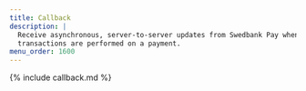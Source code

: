 ```yaml
---
title: Callback
description: |
  Receive asynchronous, server-to-server updates from Swedbank Pay when
  transactions are performed on a payment.
menu_order: 1600
---
```


{% include callback.md %}
